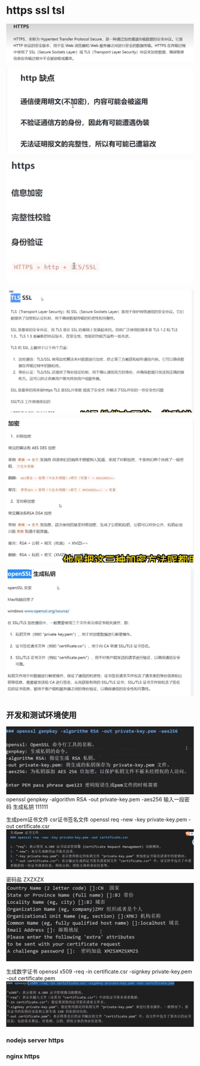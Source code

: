 # https ssl tsl


![](../../source/img/2024-05-08-23-43-39.png)

![](../../source/img/2024-05-08-23-51-34.png)


![](../../source/img/2024-05-08-23-52-04.png)

 
 ![](../../source/img/2024-05-08-23-52-31.png)

  ![](../../source/img/2024-05-08-23-53-27.png)

  ![](../../source/img/2024-05-10-06-54-54.png)

## 开发和测试环境使用
![](../../source/img/2024-05-10-06-57-58.png)
openssl genpkey -algorithm RSA -out private-key.pem -aes256
输入一段密码 生成私钥 111111

生成pem证书文件  csr证书签名文件
openssl req -new -key private-key.pem -out certificate.csr  
![](../../source/img/2024-05-10-07-03-28.png)

密码盐 ZXZXZX
![](../../source/img/2024-05-10-07-04-42.png)

生成数字证书
openssl x509 -req -in certificate.csr -signkey private-key.pem -out certificate.pem
![](../../source/img/2024-05-10-07-06-33.png)
### nodejs server https
### nginx https